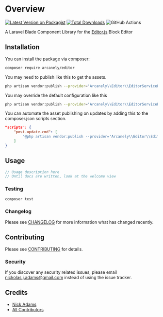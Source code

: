 # Overview

[![Latest Version on Packagist](https://img.shields.io/packagist/v/arcanely/editor.svg?style=flat-square)](https://packagist.org/packages/arcanely/editor)
[![Total Downloads](https://img.shields.io/packagist/dt/arcanely/editor.svg?style=flat-square)](https://packagist.org/packages/arcanely/editor)
![GitHub Actions](https://github.com/arcanely/editor/actions/workflows/main.yml/badge.svg)

A Laravel Blade Component Library for the <a href="https://editorjs.io/" target="_blank">Editor.js</a> Block Editor 

## Installation

You can install the package via composer:

```bash
composer require arcanely/editor
```

You may need to publish like this to get the assets.
```bash
php artisan vendor:publish --provider='Arcanely\\Editor\\EditorServiceProvider' --tag=public
```

You may override the default configuration like this
```bash
php artisan vendor:publish --provider='Arcanely\\Editor\\EditorServiceProvider' --tag=config
```

You can automate the asset publishing on updates by adding this to the composer.json scripts section.
```json
"scripts": {
    "post-update-cmd": [
        "@php artisan vendor:publish --provider='Arcanely\\Editor\\EditorServiceProvider' --tag=public --force"
    ]
}
```

## Usage

```php
// Usage description here
// Until docs are written, look at the welcome view
```

### Testing

```bash
composer test
```

### Changelog

Please see [CHANGELOG](CHANGELOG.md) for more information what has changed recently.

## Contributing

Please see [CONTRIBUTING](CONTRIBUTING.md) for details.

### Security

If you discover any security related issues, please email nickolas.j.adams@gmail.com instead of using the issue tracker.

## Credits

-   [Nick Adams](https://github.com/arcanely)
-   [All Contributors](../../contributors)